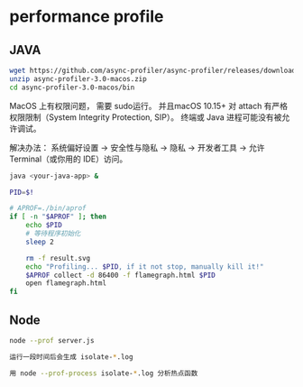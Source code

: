 # performance profile

## JAVA

```bash
wget https://github.com/async-profiler/async-profiler/releases/download/v3.0/async-profiler-3.0-macos.zip
unzip async-profiler-3.0-macos.zip
cd async-profiler-3.0-macos/bin
```

MacOS 上有权限问题， 需要 sudo运行。 并且macOS 10.15+ 对 attach 有严格权限限制（System Integrity Protection, SIP）。
终端或 Java 进程可能没有被允许调试。

解决办法：
系统偏好设置 → 安全性与隐私 → 隐私 → 开发者工具 → 允许 Terminal（或你用的 IDE）访问。


```bash
java <your-java-app> &

PID=$!

# APROF=./bin/aprof
if [ -n "$APROF" ]; then
    echo $PID
    # 等待程序初始化
    sleep 2

    rm -f result.svg
    echo "Profiling... $PID, if it not stop, manually kill it!"
    $APROF collect -d 86400 -f flamegraph.html $PID
    open flamegraph.html
fi
```


## Node

```bash 
node --prof server.js

运行一段时间后会生成 isolate-*.log

用 node --prof-process isolate-*.log 分析热点函数
```



